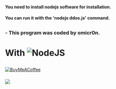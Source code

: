 
#### You need to install nodejs software for installation.
#### You can run it with the 'nodejs ddos.js' command.

##

###             - This program was coded by omicr0n.

##

# With ![NodeJS](https://img.shields.io/badge/node.js-6DA55F?style=for-the-badge&logo=node.js&logoColor=white)

## 
[![BuyMeACoffee](https://img.shields.io/badge/Buy%20Me%20a%20Coffee-ffdd00?style=for-the-badge&logo=buy-me-a-coffee&logoColor=black)](https://www.buymeacoffee.com/omicr0n) 
###
[![](https://visitcount.itsvg.in/api?id=omicr0nn&icon=3&color=0)](https://visitcount.itsvg.in)

